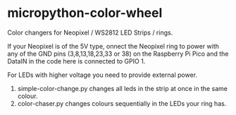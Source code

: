 # micropython-color-wheel
Color changers for Neopixel / WS2812 LED Strips / rings. 

If your Neopixel is of the 5V type, onnect the Neopixel ring to power with any of the GND pins (3,8,13,18,23,33 or 38) on the Raspberry Pi Pico and the DataIN in the code here is connected to GPIO 1. 

For LEDs with higher voltage you need to provide external power. 

1. simple-color-change.py changes all leds in the strip at once in the same colour.
2. color-chaser.py changes colours sequentially in the LEDs your ring has. 
